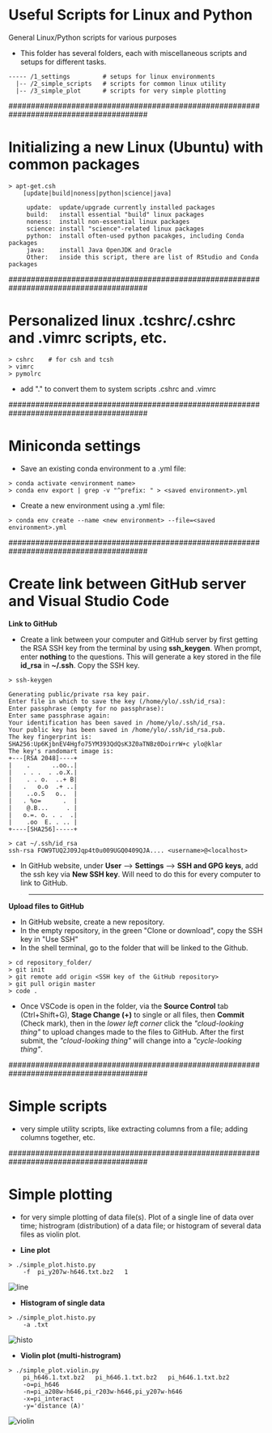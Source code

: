 # Useful Scripts for Linux and Python
General Linux/Python scripts for various purposes

- This folder has several folders, each with miscellaneous scripts and setups for different tasks.
```
----- /1_settings         # setups for linux environments
  |-- /2_simple_scripts   # scripts for common linux utility
  |-- /3_simple_plot      # scripts for very simple plotting
```

#######################################################################################
# Initializing a new Linux (Ubuntu) with common packages
```
> apt-get.csh
    [update|build|noness|python|science|java]
       
     update:  update/upgrade currently installed packages
     build:   install essential "build" linux packages
     noness:  install non-essential linux packages
     science: install "science"-related linux packages
     python:  install often-used python pacakges, including Conda packages
     java:    install Java OpenJDK and Oracle
     Other:   inside this script, there are list of RStudio and Conda packages
```

#######################################################################################
# Personalized linux .tcshrc/.cshrc and .vimrc scripts, etc.
```
> cshrc    # for csh and tcsh
> vimrc
> pymolrc
```
* add "." to convert them to system scripts .cshrc and .vimrc

#######################################################################################
# Miniconda settings
- Save an existing conda environment to a .yml file:
```
> conda activate <environment name>
> conda env export | grep -v "^prefix: " > <saved environment>.yml
```

- Create a new environment using a .yml file:
```
> conda env create --name <new environment> --file=<saved environment>.yml
```

#######################################################################################
# Create link between GitHub server and Visual Studio Code
**Link to GitHub**

- Create a link between your computer and GitHub server by first getting the RSA SSH key from the terminal by using **ssh_keygen**. When prompt, enter **nothing** to the questions. This will generate a key stored in the file **id_rsa** in **~/.ssh**. Copy the SSH key.
```
> ssh-keygen

Generating public/private rsa key pair.
Enter file in which to save the key (/home/ylo/.ssh/id_rsa): 
Enter passphrase (empty for no passphrase): 
Enter same passphrase again: 
Your identification has been saved in /home/ylo/.ssh/id_rsa.
Your public key has been saved in /home/ylo/.ssh/id_rsa.pub.
The key fingerprint is:
SHA256:Up6KjbnEV4Hgfo75YM393QdQsK3Z0aTNBz0DoirrW+c ylo@klar
The key's randomart image is:
+---[RSA 2048]----+
|    .      ..oo..|
|   . . .  . .o.X.|
|    . . o.  ..+ B|
|   .   o.o  .+ ..|
|    ..o.S   o..  |
|   . %o=      .  |
|    @.B...     . |
|   o.=. o. . .  .|
|    .oo  E. . .. |
+----[SHA256]-----+

> cat ~/.ssh/id_rsa
ssh-rsa FOW9TUQ2J09Jqp4t0u009UGQ0409QJA.... <username>@<localhost>
```
- In GitHub website, under **User** --> **Settings** --> **SSH and GPG keys**, add the ssh key via **New SSH key**. Will need to do this for every computer to link to GitHub.

> ---
**Upload files to GitHub**

- In GitHub website, create a new repository.
- In the empty repository, in the green "Clone or download", copy the SSH key in "Use SSH"
- In the shell terminal, go to the folder that will be linked to the Github.

```
> cd repository_folder/
> git init
> git remote add origin <SSH key of the GitHub repository>
> git pull origin master
> code .
```
- Once VSCode is open in the folder, via the **Source Control** tab (Ctrl+Shift+G), **Stage Change (+)** to single or all files, then **Commit** (Check mark), then in the _lower left corner_ click the _"cloud-looking thing"_ to upload changes made to the files to GitHub. After the first submit, the _"cloud-looking thing"_ will change into a _"cycle-looking thing"_.

#######################################################################################
# Simple scripts
- very simple utility scripts, like extracting columns from a file; adding columns together, etc.

#######################################################################################
# Simple plotting
- for very simple plotting of data file(s). Plot of a single line of data over time; histrogram (distribution) of a data file; or histogram of several data files as violin plot.

- **Line plot**
```
> ./simple_plot.histo.py
    -f  pi_y207w-h646.txt.bz2   1
```
![line]()

- **Histogram of single data**
```
> ./simple_plot.histo.py
    -a .txt
```
![histo]()

- **Violin plot (multi-histrogram)**
```
> ./simple_plot.violin.py
    pi_h646.1.txt.bz2   pi_h646.1.txt.bz2   pi_h646.1.txt.bz2
    -o=pi_h646 
    -n=pi_a208w-h646,pi_r203w-h646,pi_y207w-h646 
    -x=pi_interact 
    -y='distance (A)'
```
![violin]()